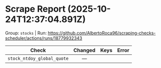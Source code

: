 # Scrape Report (2025-10-24T12:37:04.891Z)

Group: `stocks`  |  Run: https://github.com/AlbertoRoca96/scraping-checks-scheduler/actions/runs/18779932343

| Check | Changed | Keys | Error |
|---|:---:|:--|:--|
| `stock_ntdoy_global_quote` | — |  |  |
